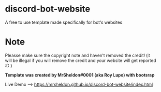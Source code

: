 # discord-bot-website
A free to use template made specifically for bot's websites


# Note
Pleasse make sure the copyright note and haven't removed the credit! (it will be illegal if you will remove the credit and your website will get reported :D )

**Template was created by MrSheldon#0001 (aka Roy Lupo) with bootsrap**

Live Demo --> https://mrsheldon.github.io/discord-bot-website/index.html
